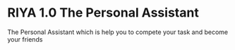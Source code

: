 # RIYA 1.0 The Personal Assistant
 The Personal Assistant which is help you to compete your task and become your friends 
